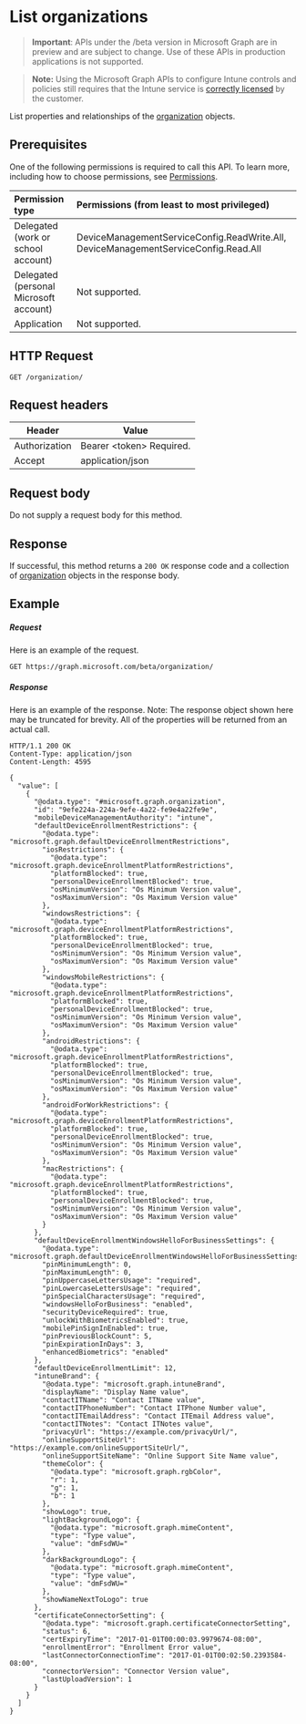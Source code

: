 ﻿# List organizations

> **Important**: APIs under the /beta version in Microsoft Graph are in preview and are subject to change. Use of these APIs in production applications is not supported.

> **Note:** Using the Microsoft Graph APIs to configure Intune controls and policies still requires that the Intune service is [correctly licensed](https://go.microsoft.com/fwlink/?linkid=839381) by the customer.

List properties and relationships of the [organization](../resources/intune_onboarding_organization.md) objects.
## Prerequisites
One of the following permissions is required to call this API. To learn more, including how to choose permissions, see [Permissions](../../../concepts/permissions_reference.md).

|Permission type      | Permissions (from least to most privileged)              |
|:--------------------|:---------------------------------------------------------|
|Delegated (work or school account) | DeviceManagementServiceConfig.ReadWrite.All, DeviceManagementServiceConfig.Read.All    |
|Delegated (personal Microsoft account) | Not supported.    |
|Application | Not supported. |

## HTTP Request
<!-- {
  "blockType": "ignored"
}
-->
```http
GET /organization/
```

## Request headers
|Header|Value|
|---|---|
|Authorization|Bearer &lt;token&gt; Required.|
|Accept|application/json|

## Request body
Do not supply a request body for this method.

## Response

If successful, this method returns a `200 OK` response code and a collection of [organization](../resources/intune_onboarding_organization.md) objects in the response body.

## Example

##### Request

Here is an example of the request.
```http
GET https://graph.microsoft.com/beta/organization/
```

##### Response

Here is an example of the response. Note: The response object shown here may be truncated for brevity. All of the properties will be returned from an actual call.
```http
HTTP/1.1 200 OK
Content-Type: application/json
Content-Length: 4595

{
  "value": [
    {
      "@odata.type": "#microsoft.graph.organization",
      "id": "9efe224a-224a-9efe-4a22-fe9e4a22fe9e",
      "mobileDeviceManagementAuthority": "intune",
      "defaultDeviceEnrollmentRestrictions": {
        "@odata.type": "microsoft.graph.defaultDeviceEnrollmentRestrictions",
        "iosRestrictions": {
          "@odata.type": "microsoft.graph.deviceEnrollmentPlatformRestrictions",
          "platformBlocked": true,
          "personalDeviceEnrollmentBlocked": true,
          "osMinimumVersion": "Os Minimum Version value",
          "osMaximumVersion": "Os Maximum Version value"
        },
        "windowsRestrictions": {
          "@odata.type": "microsoft.graph.deviceEnrollmentPlatformRestrictions",
          "platformBlocked": true,
          "personalDeviceEnrollmentBlocked": true,
          "osMinimumVersion": "Os Minimum Version value",
          "osMaximumVersion": "Os Maximum Version value"
        },
        "windowsMobileRestrictions": {
          "@odata.type": "microsoft.graph.deviceEnrollmentPlatformRestrictions",
          "platformBlocked": true,
          "personalDeviceEnrollmentBlocked": true,
          "osMinimumVersion": "Os Minimum Version value",
          "osMaximumVersion": "Os Maximum Version value"
        },
        "androidRestrictions": {
          "@odata.type": "microsoft.graph.deviceEnrollmentPlatformRestrictions",
          "platformBlocked": true,
          "personalDeviceEnrollmentBlocked": true,
          "osMinimumVersion": "Os Minimum Version value",
          "osMaximumVersion": "Os Maximum Version value"
        },
        "androidForWorkRestrictions": {
          "@odata.type": "microsoft.graph.deviceEnrollmentPlatformRestrictions",
          "platformBlocked": true,
          "personalDeviceEnrollmentBlocked": true,
          "osMinimumVersion": "Os Minimum Version value",
          "osMaximumVersion": "Os Maximum Version value"
        },
        "macRestrictions": {
          "@odata.type": "microsoft.graph.deviceEnrollmentPlatformRestrictions",
          "platformBlocked": true,
          "personalDeviceEnrollmentBlocked": true,
          "osMinimumVersion": "Os Minimum Version value",
          "osMaximumVersion": "Os Maximum Version value"
        }
      },
      "defaultDeviceEnrollmentWindowsHelloForBusinessSettings": {
        "@odata.type": "microsoft.graph.defaultDeviceEnrollmentWindowsHelloForBusinessSettings",
        "pinMinimumLength": 0,
        "pinMaximumLength": 0,
        "pinUppercaseLettersUsage": "required",
        "pinLowercaseLettersUsage": "required",
        "pinSpecialCharactersUsage": "required",
        "windowsHelloForBusiness": "enabled",
        "securityDeviceRequired": true,
        "unlockWithBiometricsEnabled": true,
        "mobilePinSignInEnabled": true,
        "pinPreviousBlockCount": 5,
        "pinExpirationInDays": 3,
        "enhancedBiometrics": "enabled"
      },
      "defaultDeviceEnrollmentLimit": 12,
      "intuneBrand": {
        "@odata.type": "microsoft.graph.intuneBrand",
        "displayName": "Display Name value",
        "contactITName": "Contact ITName value",
        "contactITPhoneNumber": "Contact ITPhone Number value",
        "contactITEmailAddress": "Contact ITEmail Address value",
        "contactITNotes": "Contact ITNotes value",
        "privacyUrl": "https://example.com/privacyUrl/",
        "onlineSupportSiteUrl": "https://example.com/onlineSupportSiteUrl/",
        "onlineSupportSiteName": "Online Support Site Name value",
        "themeColor": {
          "@odata.type": "microsoft.graph.rgbColor",
          "r": 1,
          "g": 1,
          "b": 1
        },
        "showLogo": true,
        "lightBackgroundLogo": {
          "@odata.type": "microsoft.graph.mimeContent",
          "type": "Type value",
          "value": "dmFsdWU="
        },
        "darkBackgroundLogo": {
          "@odata.type": "microsoft.graph.mimeContent",
          "type": "Type value",
          "value": "dmFsdWU="
        },
        "showNameNextToLogo": true
      },
      "certificateConnectorSetting": {
        "@odata.type": "microsoft.graph.certificateConnectorSetting",
        "status": 6,
        "certExpiryTime": "2017-01-01T00:00:03.9979674-08:00",
        "enrollmentError": "Enrollment Error value",
        "lastConnectorConnectionTime": "2017-01-01T00:02:50.2393584-08:00",
        "connectorVersion": "Connector Version value",
        "lastUploadVersion": 1
      }
    }
  ]
}
```



